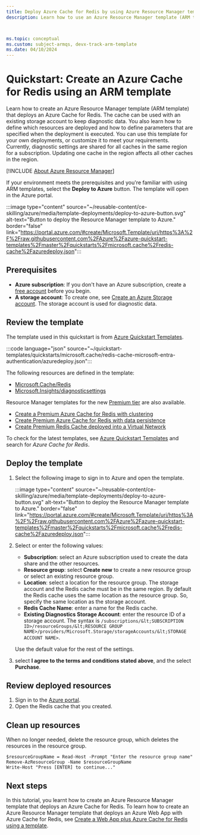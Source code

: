 ```yaml
---
title: Deploy Azure Cache for Redis by using Azure Resource Manager template
description: Learn how to use an Azure Resource Manager template (ARM template) to deploy an Azure Cache for Redis resource. Templates are provided for common scenarios.



ms.topic: conceptual
ms.custom: subject-armqs, devx-track-arm-template
ms.date: 04/10/2024
---
```


# Quickstart: Create an Azure Cache for Redis using an ARM template

Learn how to create an Azure Resource Manager template (ARM template) that deploys an Azure Cache for Redis. The cache can be used with an existing storage account to keep diagnostic data. You also learn how to define which resources are deployed and how to define parameters that are specified when the deployment is executed. You can use this template for your own deployments, or customize it to meet your requirements. Currently, diagnostic settings are shared for all caches in the same region for a subscription. Updating one cache in the region affects all other caches in the region.

[!INCLUDE [About Azure Resource Manager](~/reusable-content/ce-skilling/azure/includes/resource-manager-quickstart-introduction.md)]

If your environment meets the prerequisites and you're familiar with using ARM templates, select the **Deploy to Azure** button. The template will open in the Azure portal.

:::image type="content" source="~/reusable-content/ce-skilling/azure/media/template-deployments/deploy-to-azure-button.svg" alt-text="Button to deploy the Resource Manager template to Azure." border="false" link="https://portal.azure.com/#create/Microsoft.Template/uri/https%3A%2F%2Fraw.githubusercontent.com%2FAzure%2Fazure-quickstart-templates%2Fmaster%2Fquickstarts%2Fmicrosoft.cache%2Fredis-cache%2Fazuredeploy.json":::

## Prerequisites

* **Azure subscription**: If you don't have an Azure subscription, create a [free account](https://azure.microsoft.com/free/) before you begin.
* **A storage account**: To create one, see [Create an Azure Storage account](../storage/common/storage-account-create.md?tabs=azure-portal). The storage account is used for diagnostic data.

## Review the template

The template used in this quickstart is from [Azure Quickstart Templates](https://azure.microsoft.com/resources/templates/redis-cache/).

:::code language="json" source="~/quickstart-templates/quickstarts/microsoft.cache/redis-cache-microsoft-entra-authentication/azuredeploy.json":::

The following resources are defined in the template:

* [Microsoft.Cache/Redis](/azure/templates/microsoft.cache/redis)
* [Microsoft.Insights/diagnosticsettings](/azure/templates/microsoft.insights/diagnosticsettings)

Resource Manager templates for the new [Premium tier](cache-overview.md#service-tiers) are also available.

* [Create a Premium Azure Cache for Redis with clustering](https://azure.microsoft.com/resources/templates/redis-premium-cluster-diagnostics/)
* [Create Premium Azure Cache for Redis with data persistence](https://azure.microsoft.com/resources/templates/redis-premium-persistence/)
* [Create Premium Redis Cache deployed into a Virtual Network](https://azure.microsoft.com/resources/templates/redis-premium-vnet/)

To check for the latest templates, see [Azure Quickstart Templates](https://azure.microsoft.com/resources/templates/) and search for _Azure Cache for Redis_.

## Deploy the template

1. Select the following image to sign in to Azure and open the template.

    :::image type="content" source="~/reusable-content/ce-skilling/azure/media/template-deployments/deploy-to-azure-button.svg" alt-text="Button to deploy the Resource Manager template to Azure." border="false" link="https://portal.azure.com/#create/Microsoft.Template/uri/https%3A%2F%2Fraw.githubusercontent.com%2FAzure%2Fazure-quickstart-templates%2Fmaster%2Fquickstarts%2Fmicrosoft.cache%2Fredis-cache%2Fazuredeploy.json":::
1. Select or enter the following values:

    * **Subscription**: select an Azure subscription used to create the data share and the other resources.
    * **Resource group**: select **Create new** to create a new resource group or select an existing resource group.
    * **Location**: select a location for the resource group. The storage account and the Redis cache must be in the same region. By default the Redis cache uses the same location as the resource group. So, specify the same location as the storage account.
    * **Redis Cache Name**: enter a name for the Redis cache.
    * **Existing Diagnostics Storage Account**: enter the resource ID of a storage account. The syntax is `/subscriptions/&lt;SUBSCRIPTION ID>/resourceGroups/&lt;RESOURCE GROUP NAME>/providers/Microsoft.Storage/storageAccounts/&lt;STORAGE ACCOUNT NAME>`.

    Use the default value for the rest of the settings.
1. select **I agree to the terms and conditions stated above**, and the select **Purchase**.

## Review deployed resources

1. Sign in to the [Azure portal](https://portal.azure.com).
1. Open the Redis cache that you created.

## Clean up resources

When no longer needed, delete the resource group, which deletes the resources in the resource group.

```azurepowershell-interactive
$resourceGroupName = Read-Host -Prompt "Enter the resource group name"
Remove-AzResourceGroup -Name $resourceGroupName
Write-Host "Press [ENTER] to continue..."
```

## Next steps

In this tutorial, you learnt how to create an Azure Resource Manager template that deploys an Azure Cache for Redis. To learn how to create an Azure Resource Manager template that deploys an Azure Web App with Azure Cache for Redis, see [Create a Web App plus Azure Cache for Redis using a template](./cache-web-app-arm-with-redis-cache-provision.md).
